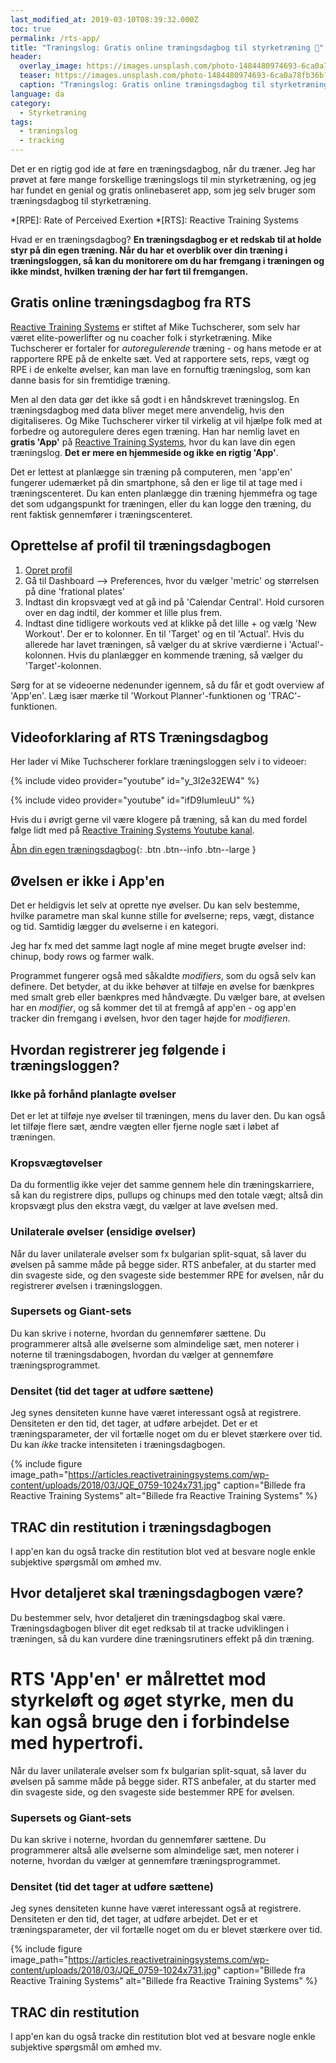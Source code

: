 ```yaml
---
last_modified_at: 2019-03-10T08:39:32.000Z
toc: true
permalink: /rts-app/
title: "Træningslog: Gratis online træningsdagbog til styrketræning 📖"
header:
  overlay_image: https://images.unsplash.com/photo-1484480974693-6ca0a78fb36b?ixid=MXwxMjA3fDB8MHxwaG90by1wYWdlfHx8fGVufDB8fHw%3D&ixlib=rb-1.2.1&auto=format&fit=crop&w=1900&q=5
  teaser: https://images.unsplash.com/photo-1484480974693-6ca0a78fb36b?ixid=MXwxMjA3fDB8MHxwaG90by1wYWdlfHx8fGVufDB8fHw%3D&ixlib=rb-1.2.1&auto=format&fit=crop&w=400&q=5
  caption: "Træningslog: Gratis online træningsdagbog til styrketræning"
language: da
category:
  - Styrketræning
tags:
  - træningslog
  - tracking
---
```


Det er en rigtig god ide at føre en træningsdagbog, når du træner. Jeg har prøvet at føre mange forskellige træningslogs til min styrketræning, og jeg har fundet en genial og gratis onlinebaseret app, som jeg selv bruger som træningsdagbog til styrketræning.

*[RPE]: Rate of Perceived Exertion
*[RTS]: Reactive Training Systems

Hvad er en træningsdagbog? **En træningsdagbog er et redskab til at holde styr på din egen træning. Når du har et overblik over din træning i træningsloggen, så kan du monitorere om du har fremgang i træningen og ikke mindst, hvilken træning der har ført til fremgangen.**

## Gratis online træningsdagbog fra RTS

[Reactive Training Systems](http://www.reactivetrainingsystems.com/) er stiftet af Mike Tuchscherer, som selv har været elite-powerlifter og nu coacher folk i styrketræning. Mike Tuchscherer er fortaler for _autoregulerende_ træning - og hans metode er at rapportere RPE på de enkelte sæt. Ved at rapportere sets, reps, vægt og RPE i de enkelte øvelser, kan man lave en fornuftig træningslog, som kan danne basis for sin fremtidige træning.

Men al den data gør det ikke så godt i en håndskrevet træningslog. En træningsdagbog med data bliver meget mere anvendelig, hvis den digitaliseres. Og Mike Tuchscherer virker til virkelig at vil hjælpe folk med at forbedre og autoregulere deres egen træning. Han har nemlig lavet en **gratis 'App'** på [Reactive Training Systems](http://www.reactivetrainingsystems.com/), hvor du kan lave din egen træningslog. **Det er mere en hjemmeside og ikke en rigtig 'App'**.

Det er lettest at planlægge sin træning på computeren, men 'app'en' fungerer udemærket på din smartphone, så den er lige til at tage med i træningscenteret. Du kan enten planlægge din træning hjemmefra og tage det som udgangspunkt for træningen, eller du kan logge den træning, du rent faktisk gennemfører i træningscenteret.

## Oprettelse af profil til træningsdagbogen

1. [Opret profil](https://www.reactivetrainingsystems.com/Authentication/LoginPage)
2. Gå til Dashboard --> Preferences, hvor du vælger 'metric' og størrelsen på dine 'frational plates'
3. Indtast din kropsvægt ved at gå ind på 'Calendar Central'. Hold cursoren over en dag indtil, der kommer et lille plus frem.
4. Indtast dine tidligere workouts ved at klikke på det lille + og vælg 'New Workout'. Der er to kolonner. En til 'Target' og en til 'Actual'. Hvis du allerede har lavet træningen, så vælger du at skrive værdierne i 'Actual'-kolonnen. Hvis du planlægger en kommende træning, så vælger du 'Target'-kolonnen.

Sørg for at se videoerne nedenunder igennem, så du får et godt overview af 'App'en'. Læg især mærke til 'Workout Planner'-funktionen og 'TRAC'-funktionen.

## Videoforklaring af RTS Træningsdagbog

Her lader vi Mike Tuchscherer forklare træningsloggen selv i to videoer:

{% include video provider="youtube" id="y_3I2e32EW4" %}

{% include video provider="youtube" id="ifD9IumIeuU" %}

Hvis du i øvrigt gerne vil være klogere på træning, så kan du med fordel følge lidt med på [Reactive Training Systems Youtube kanal](https://www.youtube.com/channel/UCs9S1Uqx7vYYzzQFkf5qcAg).

[Åbn din egen træningsdagbog](https://www.reactivetrainingsystems.com/Authentication/LoginPage){: .btn .btn--info .btn--large }

## Øvelsen er ikke i App'en

Det er heldigvis let selv at oprette nye øvelser. Du kan selv bestemme, hvilke parametre man skal kunne stille for øvelserne; reps, vægt, distance og tid. Samtidig lægger du øvelserne i en kategori.

Jeg har fx med det samme lagt nogle af mine meget brugte øvelser ind: chinup, body rows og farmer walk.

Programmet fungerer også med såkaldte _modifiers_, som du også selv kan definere. Det betyder, at du ikke behøver at tilføje en øvelse for bænkpres med smalt greb eller bænkpres med håndvægte. Du vælger bare, at øvelsen har en _modifier_, og så kommer det til at fremgå af app'en - og app'en tracker din fremgang i øvelsen, hvor den tager højde for _modifieren_.

## Hvordan registrerer jeg følgende i træningsloggen?

### Ikke på forhånd planlagte øvelser

Det er let at tilføje nye øvelser til træningen, mens du laver den. Du kan også let tilføje flere sæt, ændre vægten eller fjerne nogle sæt i løbet af træningen.

### Kropsvægtøvelser

Da du formentlig ikke vejer det samme gennem hele din træningskarriere, så kan du registrere dips, pullups og chinups med den totale vægt; altså din kropsvægt plus den ekstra vægt, du vælger at lave øvelsen med.

### Unilaterale øvelser (ensidige øvelser)

Når du laver unilaterale øvelser som fx bulgarian split-squat, så laver du øvelsen på samme måde på begge sider. RTS anbefaler, at du starter med din svageste side, og den svageste side bestemmer RPE for øvelsen, når du registrerer øvelsen i træningsloggen.

### Supersets og Giant-sets

Du kan skrive i noterne, hvordan du gennemfører sættene. Du programmerer altså alle øvelserne som almindelige sæt, men noterer i noterne til træningsdabogen, hvordan du vælger at gennemføre træningsprogrammet.

### Densitet (tid det tager at udføre sættene)

Jeg synes densiteten kunne have været interessant også at registrere. Densiteten er den tid, det tager, at udføre arbejdet. Det er et træningsparameter, der vil fortælle noget om du er blevet stærkere over tid. Du kan _ikke_ tracke intensiteten i træningsdagbogen.

{% include figure image_path="https://articles.reactivetrainingsystems.com/wp-content/uploads/2018/03/JQE_0759-1024x731.jpg" caption="Billede fra Reactive Training Systems" alt="Billede fra Reactive Training Systems" %}

## TRAC din restitution i træningsdagbogen

I app'en kan du også tracke din restitution blot ved at besvare nogle enkle subjektive spørgsmål om ømhed mv.

## Hvor detaljeret skal træningsdagbogen være?

Du bestemmer selv, hvor detaljeret din træningsdagbog skal være. Træningsdagbogen bliver dit eget redksab til at tracke udviklingen i træningen, så du kan vurdere dine træningsrutiners effekt på din træning.

RTS 'App'en' er målrettet mod styrkeløft og øget styrke, men du kan også bruge den i forbindelse med hypertrofi.
=======
Når du laver unilaterale øvelser som fx bulgarian split-squat, så laver du øvelsen på samme måde på begge sider. RTS anbefaler, at du starter med din svageste side, og den svageste side bestemmer RPE for øvelsen.

### Supersets og Giant-sets

Du kan skrive i noterne, hvordan du gennemfører sættene. Du programmerer altså alle øvelserne som almindelige sæt, men noterer i noterne, hvordan du vælger at gennemføre træningsprogrammet.

### Densitet (tid det tager at udføre sættene)

Jeg synes densiteten kunne have været interessant også at registrere. Densiteten er den tid, det tager, at udføre arbejdet. Det er et træningsparameter, der vil fortælle noget om du er blevet stærkere over tid.

{% include figure image_path="https://articles.reactivetrainingsystems.com/wp-content/uploads/2018/03/JQE_0759-1024x731.jpg" caption="Billede fra Reactive Training Systems" alt="Billede fra Reactive Training Systems" %}

## TRAC din restitution

I app'en kan du også tracke din restitution blot ved at besvare nogle enkle subjektive spørgsmål om ømhed mv.
